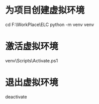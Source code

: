 # 为项目创建虚拟环境
cd F:\WorkPlace\ELC
python -m venv venv

# 激活虚拟环境
venv\Scripts\Activate.ps1

# 退出虚拟环境
deactivate